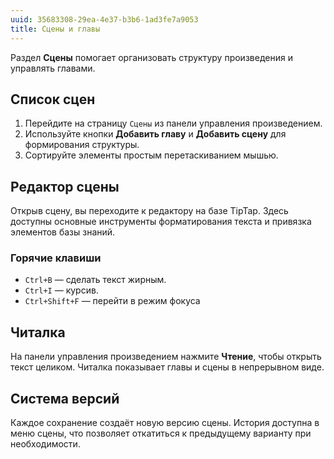 ```yaml
---
uuid: 35683308-29ea-4e37-b3b6-1ad3fe7a9053
title: Сцены и главы
---
```


Раздел **Сцены** помогает организовать структуру произведения и управлять главами.

## Список сцен
1. Перейдите на страницу `Сцены` из панели управления произведением.
2. Используйте кнопки **Добавить главу** и **Добавить сцену** для формирования структуры.
3. Сортируйте элементы простым перетаскиванием мышью.

## Редактор сцены
Открыв сцену, вы переходите к редактору на базе TipTap. Здесь доступны основные инструменты форматирования текста и привязка элементов базы знаний.

### Горячие клавиши
- `Ctrl+B` — сделать текст жирным.
- `Ctrl+I` — курсив.
- `Ctrl+Shift+F` — перейти в режим фокуса

## Читалка
На панели управления произведением нажмите **Чтение**, чтобы открыть текст целиком. Читалка показывает главы и сцены в непрерывном виде.

## Система версий
Каждое сохранение создаёт новую версию сцены. История доступна в меню сцены, что позволяет откатиться к предыдущему варианту при необходимости.
